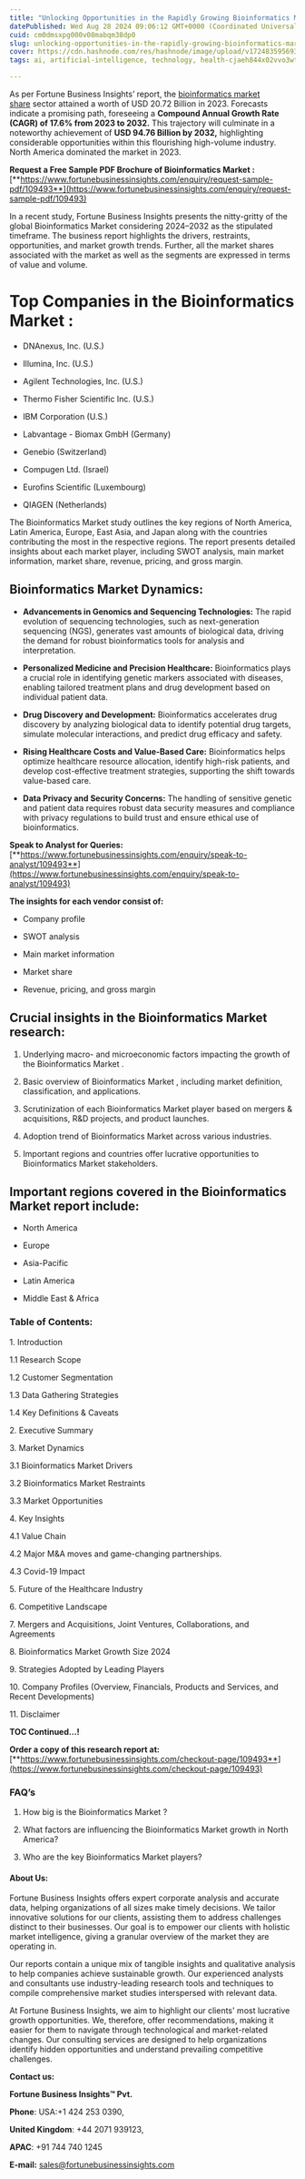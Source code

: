 ```yaml
---
title: "Unlocking Opportunities in the Rapidly Growing Bioinformatics Market"
datePublished: Wed Aug 28 2024 09:06:12 GMT+0000 (Coordinated Universal Time)
cuid: cm0dmsxpg000v08mabqm38dp0
slug: unlocking-opportunities-in-the-rapidly-growing-bioinformatics-market
cover: https://cdn.hashnode.com/res/hashnode/image/upload/v1724835956937/872b78ee-77a7-43e5-aa7e-f46faaf35987.png
tags: ai, artificial-intelligence, technology, health-cjaeh844x02vvo3wtj5r2s75q, healthcare

---
```


As per Fortune Business Insights’ report, the [bioinformatics market share](https://www.fortunebusinessinsights.com/bioinformatics-market-109493) sector attained a worth of USD 20.72 Billion in 2023. Forecasts indicate a promising path, foreseeing a **Compound Annual Growth Rate (CAGR) of 17.6% from 2023 to 2032.** This trajectory will culminate in a noteworthy achievement of **USD 94.76 Billion by 2032,** highlighting considerable opportunities within this flourishing high-volume industry. North America dominated the market in 2023.

**Request a Free Sample PDF Brochure of Bioinformatics Market :** [**https://www.fortunebusinessinsights.com/enquiry/request-sample-pdf/109493**](https://www.fortunebusinessinsights.com/enquiry/request-sample-pdf/109493)

In a recent study, Fortune Business Insights presents the nitty-gritty of the global Bioinformatics Market considering 2024–2032 as the stipulated timeframe. The business report highlights the drivers, restraints, opportunities, and market growth trends. Further, all the market shares associated with the market as well as the segments are expressed in terms of value and volume.

# **Top Companies in the Bioinformatics Market :**

* DNAnexus, Inc. (U.S.)
    
* Illumina, Inc. (U.S.)
    
* Agilent Technologies, Inc. (U.S.)
    
* Thermo Fisher Scientific Inc. (U.S.)
    
* IBM Corporation (U.S.)
    
* Labvantage - Biomax GmbH (Germany)
    
* Genebio (Switzerland)
    
* Compugen Ltd. (Israel)
    
* Eurofins Scientific (Luxembourg)
    
* QIAGEN (Netherlands)
    

The Bioinformatics Market study outlines the key regions of North America, Latin America, Europe, East Asia, and Japan along with the countries contributing the most in the respective regions. The report presents detailed insights about each market player, including SWOT analysis, main market information, market share, revenue, pricing, and gross margin.

## Bioinformatics Market **Dynamics**:

* **Advancements in Genomics and Sequencing Technologies:** The rapid evolution of sequencing technologies, such as next-generation sequencing (NGS), generates vast amounts of biological data, driving the demand for robust bioinformatics tools for analysis and interpretation.
    
* **Personalized Medicine and Precision Healthcare:** Bioinformatics plays a crucial role in identifying genetic markers associated with diseases, enabling tailored treatment plans and drug development based on individual patient data.
    
* **Drug Discovery and Development:** Bioinformatics accelerates drug discovery by analyzing biological data to identify potential drug targets, simulate molecular interactions, and predict drug efficacy and safety.
    
* **Rising Healthcare Costs and Value-Based Care:** Bioinformatics helps optimize healthcare resource allocation, identify high-risk patients, and develop cost-effective treatment strategies, supporting the shift towards value-based care.
    
* **Data Privacy and Security Concerns:** The handling of sensitive genetic and patient data requires robust data security measures and compliance with privacy regulations to build trust and ensure ethical use of bioinformatics.
    

**Speak to Analyst for Queries:** [**https://www.fortunebusinessinsights.com/enquiry/speak-to-analyst/109493**](https://www.fortunebusinessinsights.com/enquiry/speak-to-analyst/109493)

**The insights for each vendor consist of:**

* Company profile
    
* SWOT analysis
    
* Main market information
    
* Market share
    
* Revenue, pricing, and gross margin
    

## **Crucial insights in the Bioinformatics Market research:**

1. Underlying macro- and microeconomic factors impacting the growth of the Bioinformatics Market .
    
2. Basic overview of Bioinformatics Market , including market definition, classification, and applications.
    
3. Scrutinization of each Bioinformatics Market player based on mergers & acquisitions, R&D projects, and product launches.
    
4. Adoption trend of Bioinformatics Market across various industries.
    
5. Important regions and countries offer lucrative opportunities to Bioinformatics Market stakeholders.
    

## **Important regions covered in the Bioinformatics Market report include:**

* North America
    
* Europe
    
* Asia-Pacific
    
* Latin America
    
* Middle East & Africa
    

### **Table of Contents:**

1\. Introduction

1.1 Research Scope

1.2 Customer Segmentation

1.3 Data Gathering Strategies

1.4 Key Definitions & Caveats

2\. Executive Summary

3\. Market Dynamics

3.1 Bioinformatics Market Drivers

3.2 Bioinformatics Market Restraints

3.3 Market Opportunities

4\. Key Insights

4.1 Value Chain

4.2 Major M&A moves and game-changing partnerships.

4.3 Covid-19 Impact

5\. Future of the Healthcare Industry

6\. Competitive Landscape

7\. Mergers and Acquisitions, Joint Ventures, Collaborations, and Agreements

8\. Bioinformatics Market Growth Size 2024

9\. Strategies Adopted by Leading Players

10\. Company Profiles (Overview, Financials, Products and Services, and Recent Developments)

11\. Disclaimer

**TOC Continued…!**

**Order a copy of this research report at:** [**https://www.fortunebusinessinsights.com/checkout-page/109493**](https://www.fortunebusinessinsights.com/checkout-page/109493)

### **FAQ’s**

1. How big is the Bioinformatics Market ?
    
2. What factors are influencing the Bioinformatics Market growth in North America?
    
3. Who are the key Bioinformatics Market players?
    

#### **About Us:**

Fortune Business Insights offers expert corporate analysis and accurate data, helping organizations of all sizes make timely decisions. We tailor innovative solutions for our clients, assisting them to address challenges distinct to their businesses. Our goal is to empower our clients with holistic market intelligence, giving a granular overview of the market they are operating in.

Our reports contain a unique mix of tangible insights and qualitative analysis to help companies achieve sustainable growth. Our experienced analysts and consultants use industry-leading research tools and techniques to compile comprehensive market studies interspersed with relevant data.

At Fortune Business Insights, we aim to highlight our clients' most lucrative growth opportunities. We, therefore, offer recommendations, making it easier for them to navigate through technological and market-related changes. Our consulting services are designed to help organizations identify hidden opportunities and understand prevailing competitive challenges.

**Contact us:**

**Fortune Business Insights™ Pvt.**

**Phone**: USA:+1 424 253 0390,

**United Kingdom**: +44 2071 939123,

**APAC**: +91 744 740 1245

**E-mail:** [sales@fortunebusinessinsights.com](mailto:sales@fortunebusinessinsights.com)